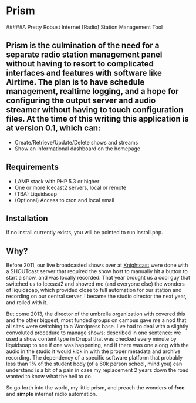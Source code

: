 Prism 
==========
#####A Pretty Robust Internet [Radio] Station Management Tool

Prism is the culmination of the need for a separate radio station management panel without having to resort to complicated interfaces and features with software like Airtime. The plan is to have schedule management, realtime logging, and a hope for configuring the output server and audio streamer without having to touch configuration files.
At the time of this writing this application is at version **0.1**, which can:
---------
* Create/Retrieve/Update/Delete shows and streams
* Show an informational dashboard on the homepage

Requirements
---------
* LAMP stack with PHP 5.3 or higher
* One or more Icecast2 servers, local or remote
* (TBA) Liquidsoap
* (Optional) Access to cron and local email

Installation
---------
If no install currently exists, you will be pointed to run install.php.

Why?
---------
Before 2011, our live broadcasted shows over at [Knightcast](http://knightcast.org/) were done with a SHOUTcast server that required the show host to manually hit a button to start a show, and was locally recorded. That year brought us a cool guy that switched us to Icecast2 and showed me (and everyone else) the wonders of liquidsoap, which provided close to full automation for our station and recording on our central server. I became the studio director the next year, and rolled with it.

But come 2013, the director of the umbrella organization with covered this and the other biggest, most funded groups on campus gave me a nod that all sites were switching to a Wordpress base. I've had to deal with a slightly convoluted procedure to manage shows; described in one sentence: we used a show content type in Drupal that was checked every minute by liquidsoap to see if one was happening, and if there was one along with the audio in the studio it would kick in with the proper metadata and archive recording. The dependency of a specific software platform that probably less than 1% of the student body (of a 60k person school, mind you) can understand is a bit of a pain in case my replacement 2 years down the road wanted to know what the hell to do.

So go forth into the world, my little prism, and preach the wonders of **free** and **simple** internet radio automation.


